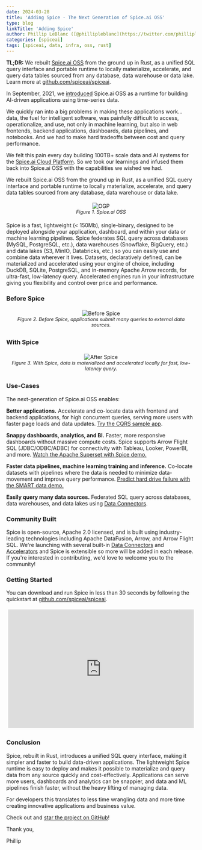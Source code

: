 ```yaml
---
date: 2024-03-28
title: 'Adding Spice - The Next Generation of Spice.ai OSS'
type: blog
linkTitle: 'Adding Spice'
author: Phillip LeBlanc ([@phillipleblanc](https://twitter.com/phillipleblanc))
categories: [spiceai]
tags: [spiceai, data, infra, oss, rust]
---
```


**TL;DR:** We rebuilt [Spice.ai OSS](https://github.com/spiceai/spiceai) from the ground up in Rust, as a unified SQL query interface and portable runtime to locally materialize, accelerate, and query data tables sourced from any database, data warehouse or data lake. Learn more at [github.com/spiceai/spiceai](https://github.com/spiceai/spiceai).

In September, 2021, we [introduced](https://blog.spiceai.org/posts/2021/09/07/introducing-spice.ai-open-source-time-series-ai-for-developers/) Spice.ai OSS as a runtime for building AI-driven applications using time-series data.

We quickly ran into a big problems in making these applications work... data, the fuel for intelligent software, was painfully difficult to access, operationalize, and use, not only in machine learning, but also in web frontends, backend applications, dashboards, data pipelines, and notebooks. And we had to make hard tradeoffs between cost and query performance.

We felt this pain every day building 100TB+ scale data and AI systems for the [Spice.ai Cloud Platform](https://spice.ai/). So we took our learnings and infused them back into Spice.ai OSS with the capabilities we wished we had.

We rebuilt Spice.ai OSS from the ground up in Rust, as a unified SQL query interface and portable runtime to locally materialize, accelerate, and query data tables sourced from any database, data warehouse or data lake.

<div style="display: flex; justify-content: center; padding: 5px;">
  <div style="display: grid;">
    <img style="max-width: 900px; margin: auto" alt="OGP" src="https://github.com/spiceai/spiceai/assets/80174/f71f227d-d7cd-418c-85b9-5c663a728491">
    	<div style="font-size: 0.8rem; font-style: italic; text-align: center;">Figure 1. Spice.ai OSS</div>
  </div>
</div>

Spice is a fast, lightweight (< 150Mb), single-binary, designed to be deployed alongside your application, dashboard, and within your data or machine learning pipelines. Spice federates SQL query across databases (MySQL, PostgreSQL, etc.), data warehouses (Snowflake, BigQuery, etc.) and data lakes (S3, MinIO, Databricks, etc.) so you can easily use and combine data wherever it lives. Datasets, declaratively defined, can be materialized and accelerated using your engine of choice, including DuckDB, SQLite, PostgreSQL, and in-memory Apache Arrow records, for ultra-fast, low-latency query. Accelerated engines run in your infrastructure giving you flexibility and control over price and performance.

### Before Spice

<div style="display: flex; justify-content: center; padding: 5px;">
  <div style="display: grid;">
    <img style="max-width: 750px; margin: auto" alt="Before Spice" src="https://github.com/spiceai/spiceai/assets/80174/0550d682-cf3b-4b1b-a3bd-d8b3ad7d8caf">
    	<div style="font-size: 0.8rem; font-style: italic; text-align: center;">Figure 2. Before Spice, applications submit many queries to external data sources.</div>
  </div>
</div>

### With Spice

<div style="display: flex; justify-content: center; padding: 5px;">
  <div style="display: grid;">
    <img style="max-width: 900px; margin: auto" alt="After Spice" src="https://github.com/spiceai/spiceai/assets/80174/b57514fe-d53d-42de-b8f0-97ae313c5708">
    	<div style="font-size: 0.8rem; font-style: italic; text-align: center;">Figure 3. With Spice, data is materialized and accelerated locally for fast, low-latency query.</div>
  </div>
</div>

### Use-Cases

The next-generation of Spice.ai OSS enables:

**Better applications.** Accelerate and co-locate data with frontend and backend applications, for high concurrent queries, serving more users with faster page loads and data updates. [Try the CQRS sample app](https://github.com/spiceai/samples/tree/trunk/acceleration#local-materialization-and-acceleration-cqrs-sample).

**Snappy dashboards, analytics, and BI.** Faster, more responsive dashboards without massive compute costs. Spice supports Arrow Flight SQL (JDBC/ODBC/ADBC) for connectivity with Tableau, Looker, PowerBI, and more. [Watch the Apache Superset with Spice demo.](https://github.com/spiceai/samples/blob/trunk/sales-bi/README.md)

**Faster data pipelines, machine learning training and inference.** Co-locate datasets with pipelines where the data is needed to minimize data-movement and improve query performance. [Predict hard drive failure with the SMART data demo.](https://github.com/spiceai/demos/tree/trunk/smart-demo#spiceai-smart-demo)

**Easily query many data sources.** Federated SQL query across databases, data warehouses, and data lakes using [Data Connectors](https://docs.spiceai.org/data-connectors).

### Community Built

Spice is open-source, Apache 2.0 licensed, and is built using industry-leading technologies including Apache DataFusion, Arrow, and Arrow Flight SQL. We're launching with several built-in [Data Connectors](https://docs.spiceai.org/data-connectors) and [Accelerators](https://docs.spiceai.org/data-accelerators) and Spice is extensible so more will be added in each release. If you're interested in contributing, we'd love to welcome you to the community!

### Getting Started

You can download and run Spice in less than 30 seconds by following the quickstart at [github.com/spiceai/spiceai](https://github.com/spiceai/spiceai#quickstart).

<div style="display: flex; justify-content: center; padding: 5px;">
  <iframe width="560" height="315" src="https://www.youtube.com/embed/AZyrecVWnEs?si=xKvMcNKvxNi_c8de" title="YouTube video player" frameborder="0" allow="accelerometer; autoplay; clipboard-write; encrypted-media; gyroscope; picture-in-picture; web-share" referrerpolicy="strict-origin-when-cross-origin" allowfullscreen></iframe>
</div>

### Conclusion

Spice, rebuilt in Rust, introduces a unified SQL query interface, making it simpler and faster to build data-driven applications. The lightweight Spice runtime is easy to deploy and makes it possible to materialize and query data from any source quickly and cost-effectively. Applications can serve more users, dashboards and analytics can be snappier, and data and ML pipelines finish faster, without the heavy lifting of managing data.

For developers this translates to less time wrangling data and more time creating innovative applications and business value.

Check out and [star the project on GitHub](https://github.com/spiceai/spiceai)!

Thank you,

Phillip
